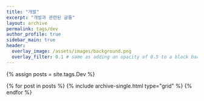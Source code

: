 ```yaml
---
title: "개발"
excerpt: "개발과 관련된 글들"
layout: archive
permalink: tags/dev
author_profile: true
sidebar_main: true
header:
  overlay_image: /assets/images/background.png
  overlay_filter: 0.1 # same as adding an opacity of 0.5 to a black background
---
```


{% assign posts = site.tags.Dev %}

<div class="grid__wrapper">

{% for post in posts %} {% include archive-single.html type="grid"
  %} {% endfor %}

</div>
